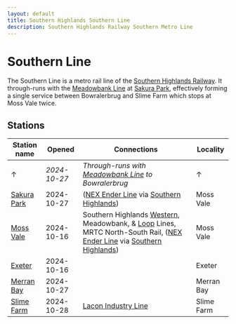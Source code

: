 ```yaml
---
layout: default
title: Southern Highlands Southern Line
description: Southern Highlands Railway Southern Metro Line
---
```


# Southern Line

The Southern Line is a metro rail line of the [Southern Highlands Railway](/rail-networks/shr).
It through-runs with the [Meadowbank Line](/rail-lines/shr-meadowbank-line) at
[Sakura Park](/rail-stations/sakura-park), effectively forming a single service
between Bowralerbrug and Slime Farm which stops at Moss Vale twice.

## Stations

Station name | Opened | Connections | Locality
---|---|---|---
↑ | *2024-10-27* | *Through-runs with [Meadowbank Line](/rail-lines/shr-meadowbank-line) to Bowralerbrug* | ↑
[Sakura Park](/rail-stations/sakura-park) | 2024-10-27 | ([NEX Ender Line](/rail-lines/nex-ender-line) via [Southern Highlands](/rail-stations/southern-highlands)) | Moss Vale
[Moss Vale](/rail-stations/moss-vale) | 2024-10-16 | Southern Highlands [Western](/rail-lines/shr-western-line), Meadowbank, & [Loop](/rail-lines/shr-loop-line) Lines, MRTC North-South Rail, ([NEX Ender Line](/rail-lines/nex-ender-line) via [Southern Highlands](/rail-stations/southern-highlands)) | Moss Vale
[Exeter](/rail-stations/exeter) | 2024-10-16 | | Exeter
[Merran Bay](/rail-stations/merran-bay) | 2024-10-27 | | Merran Bay
[Slime Farm](/rail-stations/slime-farm) | 2024-10-28 | [Lacon Industry Line](/rail-lines/lcn-industry-line) | Slime Farm
